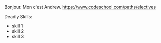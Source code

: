 Bonjour.  Mon c'est Andrew. https://www.codeschool.com/paths/electives

Deadly Skills:
* skill 1
* skill 2
* skill 3